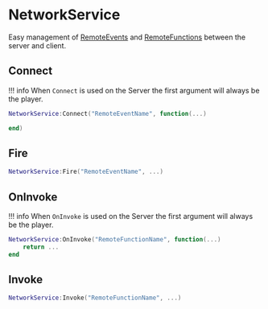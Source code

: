 # NetworkService

Easy management of [RemoteEvents](../../DeusFramework/Classes/Events/remoteEvent.md) and [RemoteFunctions](../../DeusFramework/Classes/Events/remoteFunction.md) between the server and client.

## Connect

!!! info
    When `Connect` is used on the Server the first argument will always be the player.

```lua
NetworkService:Connect("RemoteEventName", function(...)

end)
```

## Fire
```lua
NetworkService:Fire("RemoteEventName", ...)
```

## OnInvoke

!!! info
    When `OnInvoke` is used on the Server the first argument will always be the player.

```lua
NetworkService:OnInvoke("RemoteFunctionName", function(...)
    return ...
end
```

## Invoke
```lua
NetworkService:Invoke("RemoteFunctionName", ...)
```